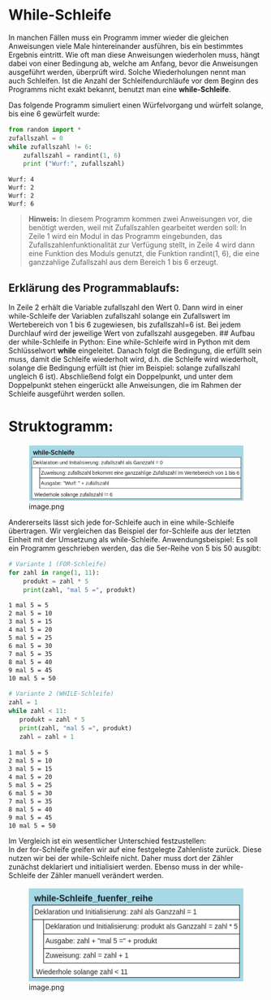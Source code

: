 # While-Schleife


In manchen Fällen muss ein Programm immer wieder die gleichen
Anweisungen viele Male hintereinander ausführen, bis ein bestimmtes
Ergebnis eintritt. Wie oft man diese Anweisungen wiederholen muss, hängt
dabei von einer Bedingung ab, welche am Anfang, bevor die Anweisungen
ausgeführt werden, überprüft wird. Solche Wiederholungen nennt man auch
Schleifen. Ist die Anzahl der Schleifendurchläufe vor dem Beginn des
Programms nicht exakt bekannt, benutzt man eine **while-Schleife**.

Das folgende Programm simuliert einen Würfelvorgang und würfelt solange,
bis eine 6 gewürfelt wurde:

``` python
from random import *
zufallszahl = 0
while zufallszahl != 6:
    zufallszahl = randint(1, 6)
    print ("Wurf:", zufallszahl)
```

    Wurf: 4
    Wurf: 2
    Wurf: 2
    Wurf: 6

> **Hinweis:** In diesem Programm kommen zwei Anweisungen vor, die
> benötigt werden, weil mit Zufallszahlen gearbeitet werden soll: In
> Zeile 1 wird ein Modul in das Programm eingebunden, das
> Zufallszahlenfunktionalität zur Verfügung stellt, in Zeile 4 wird dann
> eine Funktion des Moduls genutzt, die Funktion randint(1, 6), die eine
> ganzzahlige Zufallszahl aus dem Bereich 1 bis 6 erzeugt.

## Erklärung des Programmablaufs:

In Zeile 2 erhält die Variable zufallszahl den Wert 0. Dann wird in
einer while-Schleife der Variablen zufallszahl solange ein Zufallswert
im Wertebereich von 1 bis 6 zugewiesen, bis zufallszahl=6 ist. Bei jedem
Durchlauf wird der jeweilige Wert von zufallszahl ausgegeben. \## Aufbau
der while-Schleife in Python: Eine while-Schleife wird in Python mit dem
Schlüsselwort **while** eingeleitet. Danach folgt die Bedingung, die
erfüllt sein muss, damit die Schleife wiederholt wird, d.h. die Schleife
wird wiederholt, solange die Bedingung erfüllt ist (hier im Beispiel:
solange zufallszahl ungleich 6 ist). Abschließend folgt ein Doppelpunkt,
und unter dem Doppelpunkt stehen eingerückt alle Anweisungen, die im
Rahmen der Schleife ausgeführt werden sollen.

# Struktogramm:

<figure>
<img
src="16_WHILE-Schleife_files/figure-markdown_strict/cell-6-1-6c53a1c7-9c71-408b-84d5-89cb9d48cebc.png"
alt="image.png" />
<figcaption aria-hidden="true">image.png</figcaption>
</figure>

Andererseits lässt sich jede for-Schleife auch in eine while-Schleife
übertragen. Wir vergleichen das Beispiel der for-Schleife aus der
letzten Einheit mit der Umsetzung als while-Schleife.
Anwendungsbeispiel: Es soll ein Programm geschrieben werden, das die
5er-Reihe von 5 bis 50 ausgibt:

``` python
# Variante 1 (FOR-Schleife)
for zahl in range(1, 11):
    produkt = zahl * 5
    print(zahl, "mal 5 =", produkt)
```

    1 mal 5 = 5
    2 mal 5 = 10
    3 mal 5 = 15
    4 mal 5 = 20
    5 mal 5 = 25
    6 mal 5 = 30
    7 mal 5 = 35
    8 mal 5 = 40
    9 mal 5 = 45
    10 mal 5 = 50

``` python
# Variante 2 (WHILE-Schleife)
zahl = 1
while zahl < 11:
   produkt = zahl * 5
   print(zahl, "mal 5 =", produkt)
   zahl = zahl + 1
```

    1 mal 5 = 5
    2 mal 5 = 10
    3 mal 5 = 15
    4 mal 5 = 20
    5 mal 5 = 25
    6 mal 5 = 30
    7 mal 5 = 35
    8 mal 5 = 40
    9 mal 5 = 45
    10 mal 5 = 50

Im Vergleich ist ein wesentlicher Unterschied festzustellen:  
In der for-Schleife greifen wir auf eine festgelegte Zahlenliste zurück.
Diese nutzen wir bei der while-Schleife nicht. Daher muss dort der
Zähler zunächst deklariert und initialisiert werden. Ebenso muss in der
while-Schleife der Zähler manuell verändert werden.

<figure>
<img
src="16_WHILE-Schleife_files/figure-markdown_strict/cell-11-1-6b7f7ff9-47e2-4efe-ae55-e9bc8b33c1c5.png"
alt="image.png" />
<figcaption aria-hidden="true">image.png</figcaption>
</figure>
